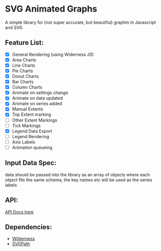 # SVG Animated Graphs

A simple library for (not super accurate, but beautiful) graphin in Javascript and SVG

## Feature List:
- [x] General Rendering (using Widerness JS)
- [x] Area Charts
- [x] Line Charts
- [x] Pie Charts
- [x] Donut Charts
- [x] Bar Charts
- [x] Column Charts
- [x] Animate on settings change
- [x] Animate on data updated
- [x] Animate on series added
- [x] Manual Extents
- [x] Top Extent marking
- [ ] Other Extent Markings
- [ ] Tick Markings
- [x] Legend Data Export
- [ ] Legend Rendering
- [ ] Axis Labels
- [ ] Animation queueing
 
## Input Data Spec:

data should be passed into the library as an array of objects where each object fits the same schema,
the key names etc will be used as the series labels

## API:
[API Docs here](api.md)

## Dependencies:
 * [Wilderness](https://wilderness.now.sh/)
 * [SVGPath](https://github.com/fontello/svgpath)
